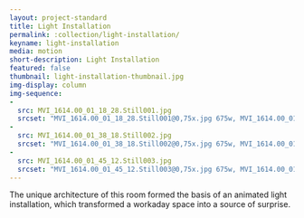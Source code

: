 ```yaml
---
layout: project-standard
title: Light Installation
permalink: :collection/light-installation/
keyname: light-installation
media: motion
short-description: Light Installation
featured: false
thumbnail: light-installation-thumbnail.jpg
img-display: column
img-sequence: 
- 
  src: MVI_1614.00_01_18_28.Still001.jpg
  srcset: "MVI_1614.00_01_18_28.Still001@0,75x.jpg 675w, MVI_1614.00_01_18_28.Still001.jpg 900w, MVI_1614.00_01_18_28.Still001@2x.jpg 1800w"
- 
  src: MVI_1614.00_01_38_18.Still002.jpg
  srcset: "MVI_1614.00_01_38_18.Still002@0,75x.jpg 675w, MVI_1614.00_01_38_18.Still002.jpg 900w, MVI_1614.00_01_38_18.Still002@2x.jpg 1800w"
- 
  src: MVI_1614.00_01_45_12.Still003.jpg
  srcset: "MVI_1614.00_01_45_12.Still003@0,75x.jpg 675w, MVI_1614.00_01_45_12.Still003.jpg 900w, MVI_1614.00_01_45_12.Still003@2x.jpg 1800w"
---
```


The unique architecture of this room formed the basis of an animated light installation, which transformed a workaday space into a source of surprise.
